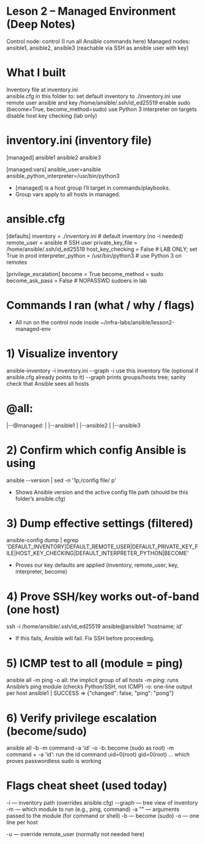 # Leson 2 – Managed Environment (Deep Notes)
Control node: control                         (I run all Ansible commands here)
Managed nodes: ansible1, ansible2, ansible3   (reachable via SSH as ansible user with key)

# What I built
Inventory file at inventory.ini           
ansible.cfg in this folder to:
set default inventory to             ./inventory.ini
use remote user ansible and key       /home/ansible/.ssh/id_ed25519
enable sudo                           (become=True, become_method=sudo)
use Python 3 interpreter on targets
disable host key checking (lab only)

# inventory.ini     (inventory file)
[managed]
ansible1
ansible2
ansible3

[managed:vars]
ansible_user=ansible
ansible_python_interpreter=/usr/bin/python3

-  [managed] is a host group I’ll target in commands/playbooks.
-  Group vars apply to all hosts in managed.

# ansible.cfg
[defaults]
inventory = ./inventory.ini          					                    # default inventory (no -i needed)
remote_user = ansible                					                    # SSH user
private_key_file = /home/ansible/.ssh/id_ed25519
host_key_checking = False             					                  # LAB ONLY; set True in prod
interpreter_python = /usr/bin/python3 # use Python 3 on remotes

[privilege_escalation]
become = True
become_method = sudo
become_ask_pass = False              					                     # NOPASSWD sudoers in lab

# Commands I ran (what / why / flags)
-  All run on the control node inside ~/infra-labs/ansible/lesson2-managed-env

# 1) Visualize inventory
ansible-inventory -i inventory.ini --graph
-i        use this inventory file (optional if ansible.cfg already points to it)
--graph   prints groups/hosts tree; sanity check that Ansible sees all hosts

# @all:
  |--@managed:
  |  |--ansible1
  |  |--ansible2
  |  |--ansible3

# 2) Confirm which config Ansible is using
ansible --version | sed -n '1p;/config file/ p'
- Shows Ansible version and the active config file path (should be this folder’s ansible.cfg)

# 3) Dump effective settings (filtered)
ansible-config dump | egrep 'DEFAULT_INVENTORY|DEFAULT_REMOTE_USER|DEFAULT_PRIVATE_KEY_FILE|HOST_KEY_CHECKING|DEFAULT_INTERPRETER_PYTHON|BECOME'   
-  Proves our key defaults are applied (inventory, remote_user, key, interpreter, become)

# 4) Prove SSH/key works out-of-band (one host)
ssh -i /home/ansible/.ssh/id_ed25519 ansible@ansible1 'hostname; id'
-  If this fails, Ansible will fail. Fix SSH before proceeding. 

# 5) ICMP test to all (module = ping)
ansible all -m ping -o
all: the implicit group of all hosts
-m ping: runs Ansible’s ping module (checks Python/SSH, not ICMP)
-o: one-line output per host
 ansible1 | SUCCESS => {"changed": false, "ping": "pong"}

# 6) Verify privilege escalation (become/sudo)
ansible all -b -m command -a 'id' -o
-b: become (sudo as root)
-m command + -a 'id': run the id command
uid=0(root) gid=0(root) ... which proves passwordless sudo is working

#  Flags cheat sheet (used today)
-i <inv> — inventory path (overrides ansible.cfg)
--graph — tree view of inventory
-m <module> — which module to run (e.g., ping, command)
-a "<args>" — arguments passed to the module (for command or shell)
-b — become (sudo)
-o — one line per host

-u <user> — override remote_user (normally not needed here)
